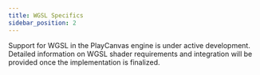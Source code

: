 ```yaml
---
title: WGSL Specifics
sidebar_position: 2
---
```


Support for WGSL in the PlayCanvas engine is under active development. Detailed information on WGSL shader requirements and integration will be provided once the implementation is finalized.
